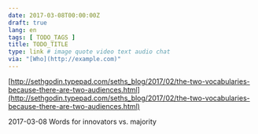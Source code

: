 ```yaml
---
date: 2017-03-08T00:00:00Z
draft: true
lang: en
tags: [ TODO_TAGS ]
title: TODO_TITLE
type: link # image quote video text audio chat
via: "[Who](http://example.com)"
---
```



[http://sethgodin.typepad.com/seths_blog/2017/02/the-two-vocabularies-because-there-are-two-audiences.html](http://sethgodin.typepad.com/seths_blog/2017/02/the-two-vocabularies-because-there-are-two-audiences.html)

2017-03-08
Words for innovators vs. majority
